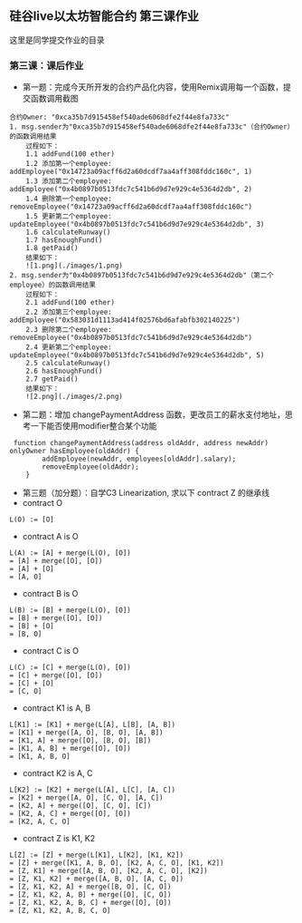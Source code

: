 ## 硅谷live以太坊智能合约 第三课作业
这里是同学提交作业的目录

### 第三课：课后作业
- 第一题：完成今天所开发的合约产品化内容，使用Remix调用每一个函数，提交函数调用截图
```
合约Owner: "0xca35b7d915458ef540ade6068dfe2f44e8fa733c"
1. msg.sender为"0xca35b7d915458ef540ade6068dfe2f44e8fa733c"（合约Owner）的函数调用结果
	过程如下：
	1.1 addFund(100 ether)
	1.2 添加第一个employee: addEmployee("0x14723a09acff6d2a60dcdf7aa4aff308fddc160c", 1)
	1.3 添加第二个employee: addEmployee("0x4b0897b0513fdc7c541b6d9d7e929c4e5364d2db", 2)
	1.4 删除第一个employee: removeEmployee("0x14723a09acff6d2a60dcdf7aa4aff308fddc160c")
	1.5 更新第二个employee: updateEmployee("0x4b0897b0513fdc7c541b6d9d7e929c4e5364d2db", 3)
	1.6 calculateRunway()
	1.7 hasEnoughFund()
	1.8 getPaid()
	结果如下：
	![1.png](./images/1.png)
2. msg.sender为"0x4b0897b0513fdc7c541b6d9d7e929c4e5364d2db"（第二个employee）的函数调用结果
	过程如下：
	2.1 addFund(100 ether)
	2.2 添加第三个employee: addEmployee("0x583031d1113ad414f02576bd6afabfb302140225")
	2.3 删除第二个employee: removeEmployee("0x4b0897b0513fdc7c541b6d9d7e929c4e5364d2db")
	2.4 更新第二个employee: updateEmployee("0x4b0897b0513fdc7c541b6d9d7e929c4e5364d2db", 5)
	2.5 calculateRunway()
	2.6 hasEnoughFund()
	2.7 getPaid()
	结果如下：
	![2.png](./images/2.png)
```
- 第二题：增加 changePaymentAddress 函数，更改员工的薪水支付地址，思考一下能否使用modifier整合某个功能
```
 function changePaymentAddress(address oldAddr, address newAddr) onlyOwner hasEmployee(oldAddr) {
        addEmployee(newAddr, employees[oldAddr].salary);
        removeEmployee(oldAddr);
    }
```

- 第三题（加分题）：自学C3 Linearization, 求以下 contract Z 的继承线
- contract O
```
L(O) := [O]
```
- contract A is O
```
L(A) := [A] + merge(L(O), [O])
= [A] + merge([O], [O])
= [A] + [O]
= [A, O]
```
- contract B is O
```
L(B) := [B] + merge(L(O), [O])
= [B] + merge([O], [O])
= [B] + [O]
= [B, O]
```
- contract C is O
```
L(C) := [C] + merge(L(O), [O])
= [C] + merge([O], [O])
= [C] + [O]
= [C, O]
```
- contract K1 is A, B
```
L[K1] := [K1] + merge(L[A], L[B], [A, B])
= [K1] + merge([A, O], [B, O], [A, B])
= [K1, A] + merge([O], [B, O], [B])
= [K1, A, B] + merge([O], [O])
= [K1, A, B, O]
```

- contract K2 is A, C
```
L[K2] := [K2] + merge(L[A], L[C], [A, C])
= [K2] + merge([A, O], [C, O], [A, C])
= [K2, A] + merge([O], [C, O], [C])
= [K2, A, C] + merge([O], [O])
= [K2, A, C, O]
```

- contract Z is K1, K2
```
L[Z] := [Z] + merge(L[K1], L[K2], [K1, K2])
= [Z] + merge([K1, A, B, O], [K2, A, C, O], [K1, K2])
= [Z, K1] + merge([A, B, O], [K2, A, C, O], [K2])
= [Z, K1, K2] + merge([A, B, O], [A, C, 0])
= [Z, K1, K2, A] + merge([B, O], [C, O])
= [Z, K1, K2, A, B] + merge([O], [C, O])
= [Z, K1, K2, A, B, C] + merge([O], [O])
= [Z, K1, K2, A, B, C, O]
```
